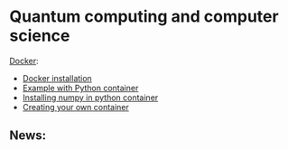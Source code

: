 # Quantum computing and computer science

<!--
[Quantum computing](./quantum_computing.md)
[Computer science](./computer_science.md)
-->

[Docker](./Docker/Docker1.md):
 -  [Docker installation](./Docker/Docker1.md#installation)
 -  [Example with Python container](./Docker/Docker2.md)
 -  [Installing numpy in python container](./Docker/Docker3.md)
 -  [Creating your own container](./Docker/Docker4.md)

## News:
